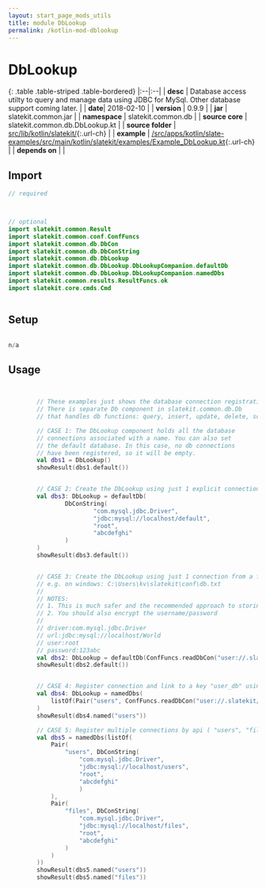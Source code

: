```yaml
---
layout: start_page_mods_utils
title: module DbLookup
permalink: /kotlin-mod-dblookup
---
```


# DbLookup

{: .table .table-striped .table-bordered}
|:--|:--|
| **desc** | Database access utilty to query and manage data using JDBC for MySql. Other database support coming later. | 
| **date**| 2018-02-10 |
| **version** | 0.9.9  |
| **jar** | slatekit.common.jar  |
| **namespace** | slatekit.common.db  |
| **source core** | slatekit.common.db.DbLookup.kt  |
| **source folder** | [src/lib/kotlin/slatekit/](https://github.com/code-helix/slatekit/tree/master/src/lib/kotlin/slatekit/){:.url-ch}  |
| **example** | [/src/apps/kotlin/slate-examples/src/main/kotlin/slatekit/examples/Example_DbLookup.kt](https://github.com/code-helix/slatekit/tree/master/src/lib/kotlin/slatekit-examples/src/main/kotlin/slatekit/examples/Example_DbLookup.kt){:.url-ch} |
| **depends on** |   |

## Import
```kotlin 
// required 



// optional 
import slatekit.common.Result
import slatekit.common.conf.ConfFuncs
import slatekit.common.db.DbCon
import slatekit.common.db.DbConString
import slatekit.common.db.DbLookup
import slatekit.common.db.DbLookup.DbLookupCompanion.defaultDb
import slatekit.common.db.DbLookup.DbLookupCompanion.namedDbs
import slatekit.common.results.ResultFuncs.ok
import slatekit.core.cmds.Cmd



```

## Setup
```kotlin

n/a

```

## Usage
```kotlin


        // These examples just shows the database connection registration
        // There is separate Db component in slatekit.common.db.Db
        // that handles db functions: query, insert, update, delete, scalar

        // CASE 1: The DbLookup component holds all the database
        // connections associated with a name. You can also set
        // the default database. In this case, no db connections
        // have been registered, so it will be empty.
        val dbs1 = DbLookup()
        showResult(dbs1.default())


        // CASE 2: Create the DbLookup using just 1 explicit connection
        val dbs3: DbLookup = defaultDb(
                DbConString(
                        "com.mysql.jdbc.Driver",
                        "jdbc:mysql://localhost/default",
                        "root",
                        "abcdefghi"
                )
        )
        showResult(dbs3.default())


        // CASE 3: Create the DbLookup using just 1 connection from a file in the user directory
        // e.g. on windows: C:\Users\kv\slatekit\conf\db.txt
        //
        // NOTES:
        // 1. This is much safer and the recommended approach to storing DB connections.
        // 2. You should also encrypt the username/password
        //
        // driver:com.mysql.jdbc.Driver
        // url:jdbc:mysql://localhost/World
        // user:root
        // password:123abc
        val dbs2: DbLookup = defaultDb(ConfFuncs.readDbCon("user://.slatekit/conf/db.txt")!!)
        showResult(dbs2.default())


        // CASE 4: Register connection and link to a key "user_db" using credentials from user folder
        val dbs4: DbLookup = namedDbs(
            listOf(Pair("users", ConfFuncs.readDbCon("user://.slatekit/conf/db_default.txt")!!))
        )
        showResult(dbs4.named("users"))

        // CASE 5: Register multiple connections by api ( "users", "files" )
        val dbs5 = namedDbs(listOf(
            Pair(
                "users", DbConString(
                    "com.mysql.jdbc.Driver",
                    "jdbc:mysql://localhost/users",
                    "root",
                    "abcdefghi"
                    )
            ),
            Pair(
                "files", DbConString(
                    "com.mysql.jdbc.Driver",
                    "jdbc:mysql://localhost/files",
                    "root",
                    "abcdefghi"
                )
            )
        ))
        showResult(dbs5.named("users"))
        showResult(dbs5.named("files"))
        

```

